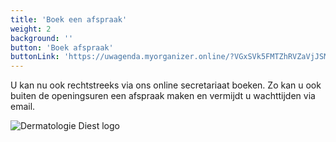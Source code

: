 ```yaml
---
title: 'Boek een afspraak'
weight: 2
background: ''
button: 'Boek afspraak'
buttonLink: 'https://uwagenda.myorganizer.online/?VGxSVk5FMTZhRVZaVjJSMFdWaEpNbFo1UlhsT1dFMTBUa2hrVWxJeGFFbE5WbGswVG10R1FsVnJiRTlTUlU1UFZteFdTMUpFClNrNVRhemxIVFVSUk5GcEhSVEZNTUVKckNscFlTblJaV0ZKMllrYzVibUZYVm10aFYxWjZaRU0xYVZwVE9YTlBha1YyWVhwdwpkMWxZVVhaYWFuQnFZbms1YlU5dGFERk1NbGsyV1c1VmRscHFjREphVXpnOQ=='
---
```


U kan nu ook rechtstreeks via ons online secretariaat boeken. Zo kan u ook buiten de openingsuren een afspraak maken en vermijdt u wachttijden via email.

![Dermatologie Diest logo](/logo.png)
